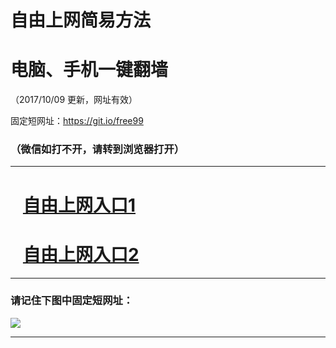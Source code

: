 ﻿# 自由上网简易方法

# 电脑、手机一键翻墙

（2017/10/09 更新，网址有效）

固定短网址：https://git.io/free99

### （微信如打不开，请转到浏览器打开）


***





# &nbsp;&nbsp; <a href="http://ft1836328017.fwq-tz-1001.info/fwqtz01.html?t=100900120002 " target="_blank">自由上网入口1</a>
# &nbsp;&nbsp; <a href="http://ft1905323557.fwq-tz-1002.info/fwqtz02.html?t=10090012352 " target="_blank">自由上网入口2</a>
***

### 请记住下图中固定短网址：

<img src="https://s3-us-west-2.amazonaws.com/fwq-1001/yjfq-20170905okok.png" /> 


***

